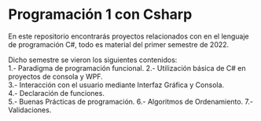 # Programación 1 con Csharp

En este repositorio encontrarás proyectos relacionados con en el lenguaje de programación C#, todo
es material del primer semestre de 2022.

Dicho semestre se vieron los siguientes contenidos:  
1.- Paradigma de programación funcional.
2.- Utilización básica de C# en proyectos de consola y WPF.  
3.- Interacción con el usuario mediante Interfaz Gráfica y Consola.  
4.- Declaración de funciones.  
5.- Buenas Prácticas de programación.
6.- Algoritmos de Ordenamiento.
7.- Validaciones.
